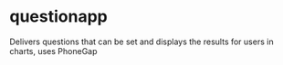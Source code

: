 # questionapp
Delivers questions that can be set and displays the results for users in charts, uses PhoneGap

